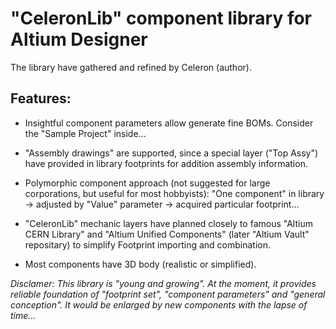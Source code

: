 # "CeleronLib" component library for Altium Designer

The library have gathered and refined by Celeron (author).


Features:
---------

* Insightful component parameters allow generate fine BOMs. Consider the "Sample Project" inside...

* "Assembly drawings" are supported, since a special layer ("Top Assy") have provided in library footprints for addition assembly information.

* Polymorphic component approach (not suggested for large corporations, but useful for most hobbyists): "One component" in library -> adjusted by "Value" parameter -> acquired particular footprint...

* "CeleronLib" mechanic layers have planned closely to famous "Altium CERN Library" and "Altium Unified Components" (later "Altium Vault" repositary) to simplify Footprint importing and combination.

* Most components have 3D body (realistic or simplified).


*Disclamer: This library is "young and growing". At the moment, it provides reliable foundation of "footprint set", "component parameters" and "general conception". It would be enlarged by new components with the lapse of time...*
